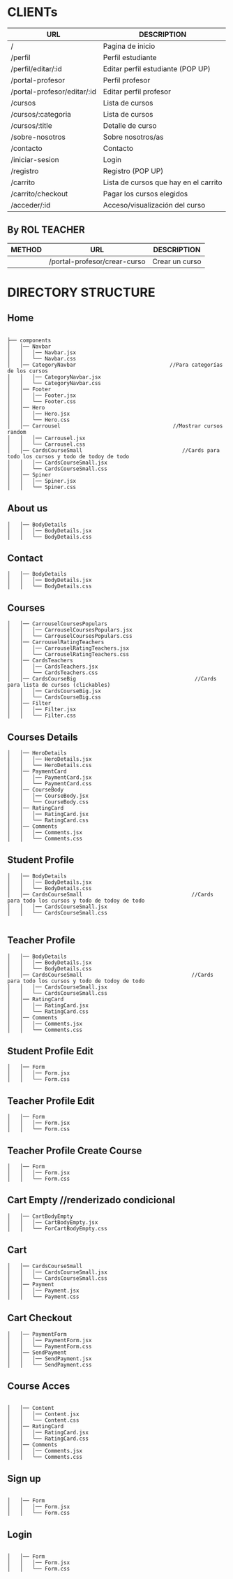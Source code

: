 


# CLIENTs
 |        URL                 |                 DESCRIPTION                     |
|-----------------------------|-------------------------------------------------|
|          /                  | Pagina de inicio                                |
|    /perfil                  |  Perfil estudiante                              |
| /perfil/editar/:id          |  Editar perfil estudiante (POP UP)              |
| /portal-profesor            |  Perfil profesor                                |
| /portal-profesor/editar/:id |  Editar perfil profesor                         |
|    /cursos                  |  Lista de cursos                                |
| /cursos/:categoria          |  Lista de cursos                                |
|    /cursos/:title           |  Detalle de curso                               |       
|   /sobre-nosotros           |  Sobre nosotros/as                              |
|   /contacto                 |  Contacto                                       |
|      /iniciar-sesion        |  Login                                          |
|   /registro                 |  Registro (POP UP)                              |
|     /carrito                |  Lista de cursos que hay en el  carrito         |
| /carrito/checkout           |  Pagar los cursos elegidos                      |
| /acceder/:id                |  Acceso/visualización del curso                 |

## By ROL TEACHER

| METHOD |        URL       |                 DESCRIPTION                     |
|--------|------------------|-------------------------------------------------|
|        | /portal-profesor/crear-curso      |  Crear un curso


# DIRECTORY STRUCTURE


## Home
````

├── components
│   │── Navbar
│   │   │── Navbar.jsx
│   │   └── Navbar.css
│   │── CategoryNavbar                              //Para categorías de los cursos
│   │   │── CategoryNavbar.jsx
│   │   └── CategoryNavbar.css
│   │── Footer
│   │   │── Footer.jsx
│   │   └── Footer.css
│   │── Hero
│   │   │── Hero.jsx
│   │   └── Hero.css
│   │── Carrousel                                    //Mostrar cursos random
│   │   │── Carrousel.jsx
│   │   └── Carrousel.css
│   │── CardsCourseSmall                                //Cards para todo los cursos y todo de todoy de todo
│   │   │── CardsCourseSmall.jsx
│   │   └── CardsCourseSmall.css
│   │── Spiner                                    
│   │   │── Spiner.jsx
│   │   └── Spiner.css
````

## About us
````
│   │── BodyDetails                         
│   │   │── BodyDetails.jsx
│   │   └── BodyDetails.css
````
## Contact
````
│   │── BodyDetails                         
│   │   │── BodyDetails.jsx
│   │   └── BodyDetails.css
````

## Courses 
````
│   │── CarrouselCoursesPopulars                         
│   │   │── CarrouselCoursesPopulars.jsx
│   │   └── CarrouselCoursesPopulars.css
│   │── CarrouselRatingTeachers
│   │   │── CarrouselRatingTeachers.jsx            
│   │   └── CarrouselRatingTeachers.css
│   │── CardsTeachers                                 
│   │   │── CardsTeachers.jsx
│   │   └── CardsTeachers.css
│   │── CardsCourseBig                                      //Cards para lista de cursos (clickables)
│   │   │── CardsCourseBig.jsx
│   │   └── CardsCourseBig.css
│   │── Filter
│   │   │── Filter.jsx
│   │   └── Filter.css

````

## Courses Details
````
│   │── HeroDetails                         
│   │   │── HeroDetails.jsx
│   │   └── HeroDetails.css
│   │── PaymentCard                        
│   │   │── PaymentCard.jsx
│   │   └── PaymentCard.css
│   │── CourseBody                        
│   │   │── CourseBody.jsx
│   │   └── CourseBody.css
│   │── RatingCard                        
│   │   │── RatingCard.jsx
│   │   └── RatingCard.css
│   │── Comments                        
│   │   │── Comments.jsx
│   │   └── Comments.css
````
## Student Profile 
````
│   │── BodyDetails                         
│   │   │── BodyDetails.jsx
│   │   └── BodyDetails.css
│   │── CardsCourseSmall                                   //Cards para todo los cursos y todo de todoy de todo
│   │   │── CardsCourseSmall.jsx
│   │   └── CardsCourseSmall.css
                     
````
## Teacher Profile 
````
│   │── BodyDetails                         
│   │   │── BodyDetails.jsx
│   │   └── BodyDetails.css
│   │── CardsCourseSmall                                   //Cards para todo los cursos y todo de todoy de todo
│   │   │── CardsCourseSmall.jsx
│   │   └── CardsCourseSmall.css
│   │── RatingCard                        
│   │   │── RatingCard.jsx
│   │   └── RatingCard.css
│   │── Comments                        
│   │   │── Comments.jsx
│   │   └── Comments.css
````
## Student Profile Edit
````
│   │── Form                                    
│   │   │── Form.jsx
│   │   └── Form.css
````
## Teacher Profile Edit
````
│   │── Form                                    
│   │   │── Form.jsx
│   │   └── Form.css
````
## Teacher Profile Create Course
````
│   │── Form                                    
│   │   │── Form.jsx
│   │   └── Form.css

````
## Cart Empty                           //renderizado condicional
````
│   │── CartBodyEmpty                                    
│   │   │── CartBodyEmpty.jsx
│   │   └── ForCartBodyEmpty.css
````
## Cart 
````
│   │── CardsCourseSmall                                   
│   │   │── CardsCourseSmall.jsx
│   │   └── CardsCourseSmall.css
│   │── Payment                                    
│   │   │── Payment.jsx
│   │   └── Payment.css
````
## Cart Checkout
````
│   │── PaymentForm                                 
│   │   │── PaymentForm.jsx
│   │   └── PaymentForm.css
│   │── SendPayment                                    
│   │   │── SendPayment.jsx
│   │   └── SendPayment.css
````

## Course Acces
````

│   │── Content                        
│   │   │── Content.jsx
│   │   └── Content.css
│   │── RatingCard                        
│   │   │── RatingCard.jsx
│   │   └── RatingCard.css
│   │── Comments                        
│   │   │── Comments.jsx
│   │   └── Comments.css

````

## Sign up
````

│   │── Form                                    
│   │   │── Form.jsx
│   │   └── Form.css
````

## Login
````

│   │── Form                                    
│   │   │── Form.jsx
│   │   └── Form.css

````

